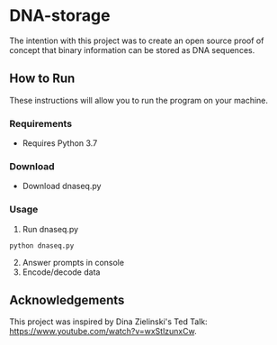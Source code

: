 # DNA-storage
The intention with this project was to create an open source proof of concept that binary information can be stored as DNA sequences.

## How to Run
These instructions will allow you to run the program on your machine. 

### Requirements
* Requires Python 3.7

### Download
* Download dnaseq.py

### Usage
1. Run dnaseq.py
```
python dnaseq.py
```
2. Answer prompts in console
3. Encode/decode data

## Acknowledgements
This project was inspired by Dina Zielinski's Ted Talk: https://www.youtube.com/watch?v=wxStlzunxCw. 

